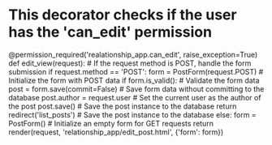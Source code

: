 # This decorator checks if the user has the 'can_edit' permission
@permission_required('realationship_app.can_edit', raise_exception=True)
def edit_view(request):
     # If the request method is POST, handle the form submission
    if request.method == 'POST':
        form = PostForm(request.POST)  # Initialize the form with POST data
        if form.is_valid(): # Validate the form data
            post = form.save(commit=False)  # Save form data without committing to the database
            post.author = request.user  # Set the current user as the author of the post
            post.save() # Save the post instance to the database
            return redirect('list_posts') # Save the post instance to the database
    else:
        form = PostForm() # Initialize an empty form for GET requests
    return render(request, 'relationship_app/edit_post.html', {'form': form})
